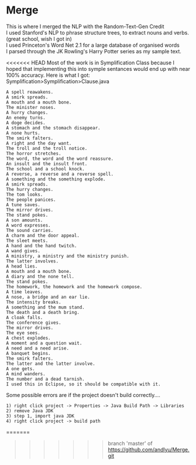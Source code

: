 # Merge
This is where I merged the NLP with the Random-Text-Gen 
Credit<br/>
I used Stanford's NLP to phrase structure trees, to extract nouns and verbs. (great school, wish I got in)<br/>
I used Princeton's Word Net 2.1 for a large database of organised words<br/>
I parsed through the JK Rowling's Harry Potter series as my sample text.

<<<<<<< HEAD
Most of the work is in Symplification Class because I hoped that implementing this into symple sentances would end up with near 100% accuracy. Here is what I got:<br/>
Symplification>Symplification>Clause.java<br/>

	A spell reawakens.
	A smirk spreads.
	A mouth and a mouth bone.	
	The minister noses.
	A hurry changes.
	An enemy turns.
	A doge decides.
	A stomach and the stomach disappear.
	A none hurts.
	The smirk falters.
	A right and the day want.
	The troll and the troll notice.
	The horror stretches.
	The word, the word and the word reassure.
	An insult and the insult front.
	The school and a school knock.
	A reverse, a reverse and a reverse spell.
	A something and the something explode.
	A smirk spreads.
	The hurry changes.
	The tom looks.
	The people panices.
	A tune saves.
	The mirror drives.
	The stand pokes.
	A son amounts.
	A word expresses.
	The sound carries.
	A charm and the door appeal.
	The sleet meets.
	A hand and the hand twitch.
	A wand gives.
	A ministry, a ministry and the ministry punish.
	The latter involves.
	A head lies.
	A mouth and a mouth bone.
	A diary and the none tell.
	The stand pokes.
	The homework, the homework and the homework compose.
	A time leaves.
	A nose, a bridge and an ear lie.
	The intensity breaks.	
	A something and the mum stand.
	The death and a death bring.
	A cloak falls.
	The conference gives.
	The mirror drives.
	The eye sees.
	A chest explodes.
	A moment and a question wait.
	A need and a need arise.
	A banquet begins.
	The smirk falters.
	The latter and the latter involve.
	A one gets.
	A mind wanders.
	The number and a dead tarnish.
	I used this in Eclipse, so it should be compatible with it.
Some possible errors are if the project doesn't build correctly....<br/>
	
	1) right click project -> Properties -> Java Build Path -> Libraries
	2) remove Java JDK
	3) step 1, import java JDK
	4) right click project -> build path
	

	

=======
>>>>>>> branch 'master' of https://github.com/andlyu/Merge.git
